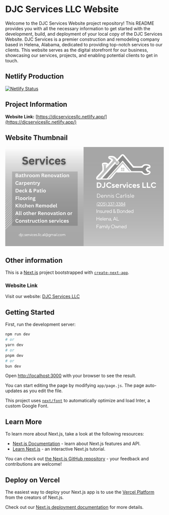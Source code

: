 # DJC Services LLC Website

Welcome to the DJC Services Website project repository! This README provides you with all the necessary information to get started with the development, build, and deployment of your local copy of the DJC Services Website. DJC Services is a premier construction and remodeling company based in Helena, Alabama, dedicated to providing top-notch services to our clients. This website serves as the digital storefront for our business, showcasing our services, projects, and enabling potential clients to get in touch.

## Netlify Production

[![Netlify Status](https://api.netlify.com/api/v1/badges/72f8104a-a90d-465d-861e-4386bda3b0b6/deploy-status)](https://app.netlify.com/sites/djcservicesllc/deploys)

## Project Information

**Website Link:** [https://djcservicesllc.netlify.app/](https://djcservicesllc.netlify.app/)

## Website Thumbnail

![DJC Services Website Thumbnail](./public/img/djc-site-thumbnail.png)

## Other information

This is a [Next.js](https://nextjs.org/) project bootstrapped with [`create-next-app`](https://github.com/vercel/next.js/tree/canary/packages/create-next-app).

### Website Link

Visit our website: [DJC Services LLC](https://djcservicesllc.netlify.app/)

## Getting Started

First, run the development server:

```bash
npm run dev
# or
yarn dev
# or
pnpm dev
# or
bun dev
```

Open [http://localhost:3000](http://localhost:3000) with your browser to see the result.

You can start editing the page by modifying `app/page.js`. The page auto-updates as you edit the file.

This project uses [`next/font`](https://nextjs.org/docs/basic-features/font-optimization) to automatically optimize and load Inter, a custom Google Font.

## Learn More

To learn more about Next.js, take a look at the following resources:

- [Next.js Documentation](https://nextjs.org/docs) - learn about Next.js features and API.
- [Learn Next.js](https://nextjs.org/learn) - an interactive Next.js tutorial.

You can check out [the Next.js GitHub repository](https://github.com/vercel/next.js/) - your feedback and contributions are welcome!

## Deploy on Vercel

The easiest way to deploy your Next.js app is to use the [Vercel Platform](https://vercel.com/new?utm_medium=default-template&filter=next.js&utm_source=create-next-app&utm_campaign=create-next-app-readme) from the creators of Next.js.

Check out our [Next.js deployment documentation](https://nextjs.org/docs/deployment) for more details.
